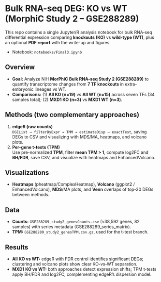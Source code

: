 # Bulk RNA-seq DEG: KO vs WT (MorphiC Study 2 – GSE288289)

This repo contains a single Jupyter/R analysis notebook for bulk RNA-seq differential expression comparing **knockouts (KO)** vs **wild-type (WT)**, plus an optional **PDF report** with the write-up and figures.

- Notebook: `notebooks/Final3.ipynb`

## Overview
- **Goal:** Analyze NIH **MorPhiC Bulk RNA-seq Study 2 (GSE288289)** to quantify transcriptome changes from **7 TF knockouts** in extra-embryonic lineages vs WT.
- **Comparisons:** (1) **All KO (n=19)** vs **All WT (n=15)** across seven TFs (34 samples total); (2) **MXD1 KO (n=3)** vs **MXD1 WT (n=3)**.

## Methods (two complementary approaches)
1) **edgeR (raw counts)**  
   `DGEList → filterByExpr → TMM → estimateDisp → exactTest`, saving DEGs to CSV and visualizing with MDS/MA, heatmaps, and volcano plots.
2) **Per-gene t-tests (TPM)**  
   Use pre-normalized **TPM**, filter **mean TPM > 1**, compute log2FC and **BH/FDR**, save CSV, and visualize with heatmaps and EnhancedVolcano.

## Visualizations
- **Heatmaps** (pheatmap/ComplexHeatmap), **Volcano** (ggplot2 / EnhancedVolcano), **MDS**/MA plots, and **Venn** overlaps of top-20 DEGs between methods.
  
## Data
- **Counts:** `GSE288289_study2_genesCounts.csv` (≈38,592 genes, 82 samples) with series metadata (GSE288289_series_matrix).
- **TPM:** `GSE288289_study2_genesTPM.csv.gz`, used for the t-test branch.

## Results
- **All KO vs WT:** edgeR with FDR control identifies significant DEGs; clustering and volcano plots show clear KO-vs-WT separation.
- **MXD1 KO vs WT:** both approaches detect expression shifts; TPM t-tests apply BH/FDR and log2FC, complementing edgeR’s dispersion model.
